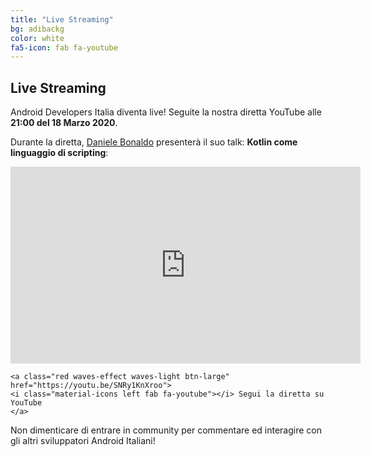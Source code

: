 ```yaml
---
title: "Live Streaming"
bg: adibackg
color: white
fa5-icon: fab fa-youtube
---
```


## Live Streaming

Android Developers Italia diventa live! Seguite la nostra diretta YouTube alle **21:00 del 18 Marzo 2020**.

Durante la diretta, [Daniele Bonaldo](https://twitter.com/danybony_) presenterà il suo talk: **Kotlin come linguaggio di scripting**:

<p align="center">
    <iframe width="560" height="315" src="https://www.youtube.com/embed/SNRy1KnXroo" frameborder="0" allow="accelerometer; autoplay; encrypted-media; gyroscope; picture-in-picture" allowfullscreen></iframe>


    <a class="red waves-effect waves-light btn-large" href="https://youtu.be/SNRy1KnXroo">
    <i class="material-icons left fab fa-youtube"></i> Segui la diretta su YouTube
    </a>
</p>

Non dimenticare di entrare in community per commentare ed interagire con gli altri sviluppatori Android Italiani!